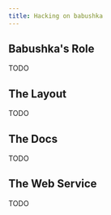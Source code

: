 ```yaml
---
title: Hacking on babushka
---
```


## Babushka's Role

TODO

## The Layout

TODO

## The Docs

TODO

## The Web Service

TODO
